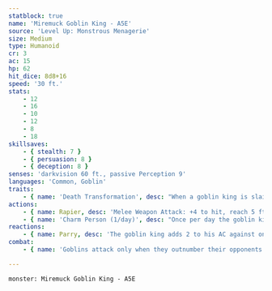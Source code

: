 ```yaml
---
statblock: true
name: 'Miremuck Goblin King - A5E'
source: 'Level Up: Monstrous Menagerie'
size: Medium
type: Humanoid
cr: 3
ac: 15
hp: 62
hit_dice: 8d8+16
speed: '30 ft.'
stats:
    - 12
    - 16
    - 10
    - 12
    - 8
    - 18
skillsaves:
    - { stealth: 7 }
    - { persuasion: 8 }
    - { deception: 8 }
senses: 'darkvision 60 ft., passive Perception 9'
languages: 'Common, Goblin'
traits:
    - { name: 'Death Transformation', desc: "When a goblin king is slain,whichever goblin killed them will suddenly transforminto a new goblin king (or queen), their stats replacedwith the goblin king's stats. All surrounding goblinsare inclined thereafter to obey the new goblin king.If a goblin king is slain by a non-goblinoid creature,whichever goblin volunteers for the position first isthe one transformed. Goblins are extremely hesitantto do such a thing, as responsibility and stewardshipare such hard work." }
actions:
    - { name: Rapier, desc: 'Melee Weapon Attack: +4 to hit, reach 5 ft., one target. Hit: 6 (1d8 + 1) piercing damage.' }
    - { name: 'Charm Person (1/day)', desc: "Once per day the goblin king can castcharm personas a 3rd-level spell, allowing him tocharm three creatures within 60 feet. The goblinking's spell save DC is 14." }
reactions:
    - { name: Parry, desc: 'The goblin king adds 2 to his AC against onemelee attack that would hit him. To do this the goblinking must see the attacker and be wielding a meleeweapon.' }
combat:
    - { name: 'Goblins attack only when they outnumber their opponents', desc: 'They employ ambush, firing arrows from hiding and then using Nimble Escape to hide elsewhere. When they can, they turn an aspect of the battle to their advantage, attacking in darkness or from above or amongst traps and hazards. If a goblin is engaged in melee while not in an advantageous position, it attacks with its shortsword and then disengages. Unless a powerful leader forces them to stand their ground, goblins retreat once they no longer outnumber their enemy.' }

---
```

```statblock
monster: Miremuck Goblin King - A5E
```
